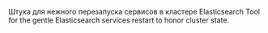 Штука для нежного перезапуска сервисов в кластере Elasticsearch
Tool for the gentle Elasticsearch services restart to honor cluster state.
